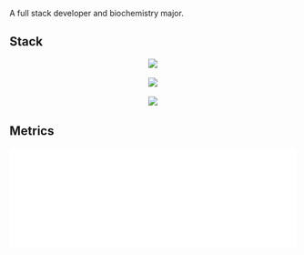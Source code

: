 A full stack developer and biochemistry major.

## Stack
<p align="center">
  <a href="https://skillicons.dev">
    <img src="https://skillicons.dev/icons?i=ts,js,go,rust,lua" />
  </a>
</p>

<p align="center">
  <a href="https://skillicons.dev">
    <img src="https://skillicons.dev/icons?i=postgres,mysql,sqlite,redis,mongodb" />
  </a>
</p>

<p align="center">
  <a href="https://skillicons.dev">
    <img src="https://skillicons.dev/icons?i=svelte,tailwind,electron,kubernetes,jest" />
  </a>
</p>

## Metrics
<picture><img src="/github-metrics.svg" alt="Metrics" draggable="false"></picture>
